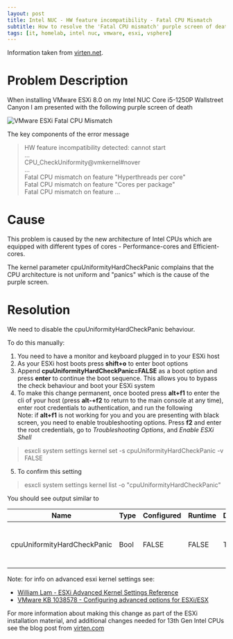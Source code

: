 ```yaml
---
layout: post
title: Intel NUC - HW feature incompatibility - Fatal CPU Mismatch
subtitle: How to resolve the 'Fatal CPU mismatch' purple screen of death for VMware vSphere ESXi on Intel NUC
tags: [it, homelab, intel nuc, vmware, esxi, vsphere]
---
```


Information taken from [virten.net][vitren-cpu-mismatch].

# Problem Description
When installing VMware ESXi 8.0 on my Intel NUC Core i5-1250P Wallstreet Canyon I am presented with the following purple screen of death

![VMware ESXi Fatal CPU Mismatch](/assets/img/blog/fatal-cpu-mismatch.png)

The key components of the error message
> HW feature incompatibility detected: cannot start  
> ...  
> CPU_CheckUniformity@vmkernel#nover  
> ...  
> Fatal CPU mismatch on feature "Hyperthreads per core"  
> Fatal CPU mismatch on feature "Cores per package"  
> Fatal CPU mismatch on feature ...  

# Cause
This problem is caused by the new architecture of Intel CPUs which are equipped with different types of cores - Performance-cores and Efficient-cores. 

The kernel parameter cpuUniformityHardCheckPanic complains that the CPU architecture is not uniform and "panics" which is the cause of the purple screen.

# Resolution
We need to disable the cpuUniformityHardCheckPanic behaviour.

To do this manually:
1. You need to have a monitor and keyboard plugged in to your ESXi host
2. As your ESXi host boots press **shift+o** to enter boot options
3. Append **cpuUniformityHardCheckPanic=FALSE** as a boot option and press **enter** to continue the boot sequence. This allows you to bypass the check behaviour and boot your ESXi system
4. To make this change permanent, once booted press **alt+f1** to enter the cli of your host (press **alt-+f2** to return to the main console at any time), enter root credentials to authentication, and run the following  
 Note: if **alt+f1** is not working for you and you are presenting with black screen, you need to enable troubleshooting options. Press **f2** and enter the root credentials, go to _Troubleshooting Options_, and _Enable ESXi Shell_
 > esxcli system settings kernel set -s cpuUniformityHardCheckPanic -v FALSE
 5. To confirm this setting  
 > esxcli system settings kernel list -o "cpuUniformityHardCheckPanic"

 You should see output similar to
 
 |Name|Type|Configured|Runtime|Default|Description|
 |--- |--- |---       |---    |---    |---        |
 |cpuUniformityHardCheckPanic|Bool|FALSE|FALSE|TRUE|Panic if CPU uniformity hard check fails|

 Note: for info on advanced esxi kernel settings see:
 * [William Lam - ESXi Advanced Kernel Settings Reference](https://williamlam.com/2022/12/esxi-advanced-kernel-settings-reference.html)
 * [VMware KB 1038578 - Configuring advanced options for ESXi/ESX](https://kb.vmware.com/s/article/1038578)

For more information about making this change as part of the ESXi installation material, and additional changes needed for 13th Gen Intel CPUs see the blog post from [virten.com][vitren-cpu-mismatch]

[vitren-cpu-mismatch]: https://www.virten.net/2022/11/esxi-7-and-8-installation-fails-with-fatal-cpu-mismatch-on-feature/
